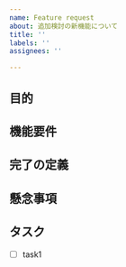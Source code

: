 ```yaml
---
name: Feature request
about: 追加検討の新機能について
title: ''
labels: ''
assignees: ''

---
```


## 目的

## 機能要件

## 完了の定義

## 懸念事項

## タスク
- [ ] task1
